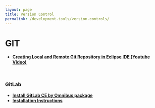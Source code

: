 ```yaml
---
layout: page
title: Version Control
permalink: /development-tools/version-controls/
---
```


# GIT


<ul>
    <li><strong><a href="/java_basics/git/eclipse/">Creating Local and Remote Git Repository in Eclipse IDE (Youtube Video)</a></strong></li>
</ul>



<br/>

### GitLab


<ul>
    <li><strong><a href="https://about.gitlab.com/downloads/" rel="nofollow">Install GitLab CE by Omnibus package </a></strong></li>
    <li><strong><a href="https://github.com/sysadm-ru/gitlab-recipes/tree/master/install/centos" rel="nofollow">Installation Instructions</a></strong></li>
</ul>
